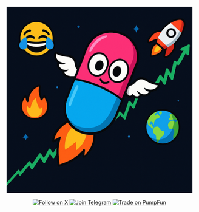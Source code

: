 <p align="center">
  <img src="Pumpvitin01.png" alt="Pumpvitin Logo" width="490"/>
</p>

<p align="center">
  <a href="https://x.com/pumpvitin" target="_blank">
    <img src="https://img.shields.io/badge/Follow%20us%20on%20X-1DA1F2?logo=twitter&logoColor=white&style=for-the-badge" alt="Follow on X">
  </a>
  <a href="https://t.me/pumpvitin" target="_blank">
    <img src="https://img.shields.io/badge/Join%20our%20Telegram-0088CC?logo=telegram&logoColor=white&style=for-the-badge" alt="Join Telegram">
  </a>
  <a href="https://pump.fun/coin/C6DKbkhRMn6xT5vghR2SXQ5PWA5vNedWXN9rXTnCpump" target="_blank">
    <img src="https://img.shields.io/badge/Trade%20on%20PumpFun-FF4081?style=for-the-badge" alt="Trade on PumpFun">
  </a>
</p>
